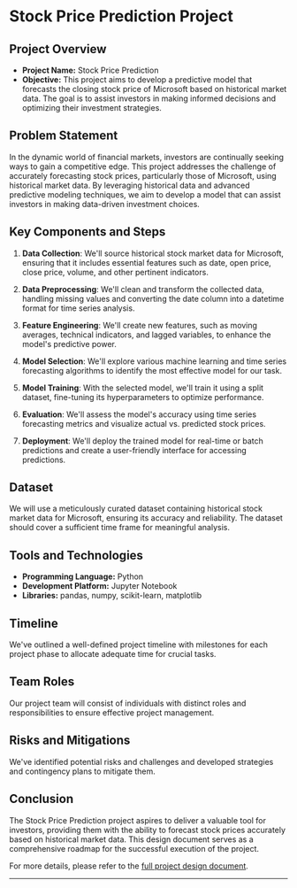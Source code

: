 # Stock Price Prediction Project

## Project Overview

- **Project Name:** Stock Price Prediction
- **Objective:** This project aims to develop a predictive model that forecasts the closing stock price of Microsoft based on historical market data. The goal is to assist investors in making informed decisions and optimizing their investment strategies.

## Problem Statement

In the dynamic world of financial markets, investors are continually seeking ways to gain a competitive edge. This project addresses the challenge of accurately forecasting stock prices, particularly those of Microsoft, using historical market data. By leveraging historical data and advanced predictive modeling techniques, we aim to develop a model that can assist investors in making data-driven investment choices.

## Key Components and Steps

1. **Data Collection**: We'll source historical stock market data for Microsoft, ensuring that it includes essential features such as date, open price, close price, volume, and other pertinent indicators.

2. **Data Preprocessing**: We'll clean and transform the collected data, handling missing values and converting the date column into a datetime format for time series analysis.

3. **Feature Engineering**: We'll create new features, such as moving averages, technical indicators, and lagged variables, to enhance the model's predictive power.

4. **Model Selection**: We'll explore various machine learning and time series forecasting algorithms to identify the most effective model for our task.

5. **Model Training**: With the selected model, we'll train it using a split dataset, fine-tuning its hyperparameters to optimize performance.

6. **Evaluation**: We'll assess the model's accuracy using time series forecasting metrics and visualize actual vs. predicted stock prices.

7. **Deployment**: We'll deploy the trained model for real-time or batch predictions and create a user-friendly interface for accessing predictions.

## Dataset

We will use a meticulously curated dataset containing historical stock market data for Microsoft, ensuring its accuracy and reliability. The dataset should cover a sufficient time frame for meaningful analysis.

## Tools and Technologies

- **Programming Language:** Python
- **Development Platform:** Jupyter Notebook
- **Libraries:** pandas, numpy, scikit-learn, matplotlib

## Timeline

We've outlined a well-defined project timeline with milestones for each project phase to allocate adequate time for crucial tasks.

## Team Roles

Our project team will consist of individuals with distinct roles and responsibilities to ensure effective project management.

## Risks and Mitigations

We've identified potential risks and challenges and developed strategies and contingency plans to mitigate them.

## Conclusion

The Stock Price Prediction project aspires to deliver a valuable tool for investors, providing them with the ability to forecast stock prices accurately based on historical market data. This design document serves as a comprehensive roadmap for the successful execution of the project.

For more details, please refer to the [full project design document](link-to-document.md).

---
